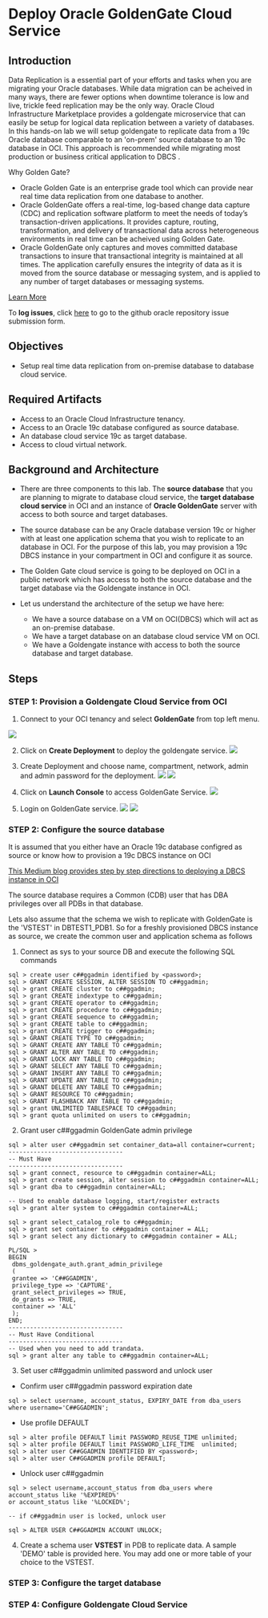 # Deploy Oracle GoldenGate Cloud Service

## Introduction

Data Replication is a essential part of your efforts and tasks when you are migrating your Oracle databases. While data migration can be acheived in many ways, there are fewer options when downtime tolerance is low and live, trickle feed replication may be the only way. Oracle Cloud Infrastructure Marketplace provides a goldengate microservice that can easily be setup for logical data replication between a variety of databases. In this hands-on lab we will setup goldengate to replicate data from a 19c Oracle database comparable to an 'on-prem' source database to an 19c  database in OCI. This approach is recommended while migrating most production or business critical application to DBCS .

Why Golden Gate?

- Oracle Golden Gate is an enterprise grade tool which can provide near real time data replication from one database to another. 
- Oracle GoldenGate offers a real-time, log-based change data capture (CDC) and replication software platform to meet the needs of today’s transaction-driven applications. It provides capture, routing, transformation, and delivery of transactional data across heterogeneous environments in real time can be acheived using Golden Gate. 
- Oracle GoldenGate only captures and moves committed database transactions to insure that transactional integrity is maintained at all times. The application carefully ensures the integrity of data as it is moved from the source database or messaging system, and is applied to any number of target databases or messaging systems.

[Learn More](http://www.oracle.com/us/products/middleware/data-integration/oracle-goldengate-realtime-access-2031152.pdf)

To **log issues**, click [here](https://github.com/oracle/learning-library/issues/new) to go to the github oracle repository issue submission form.

## Objectives

- Setup real time data replication from on-premise database to database cloud service.

## Required Artifacts

- Access to an Oracle Cloud Infrastructure tenancy.
- Access to an Oracle 19c database configured as source database.
- An database cloud service 19c as target database.
- Access to cloud virtual network.


## Background and Architecture

- There are three components to this lab. The **source database** that you are planning to migrate to database cloud service, the **target database cloud service** in OCI and an instance of **Oracle GoldenGate** server with access to both source and target databases.

- The source database can be any Oracle database version 19c or higher with at least one application schema that you wish to replicate to an database in OCI. For the purpose of this lab, you may provision a 19c DBCS instance in your compartment in OCI and configure it as source. 


- The Golden Gate cloud service is going to be deployed on OCI in a public network which has access to both the source database and the target database via the Goldengate instance in OCI.

- Let us understand the architecture of the setup we have here:
    - We have a source database on a VM on OCI(DBCS) which will act as an on-premise database.
    - We have a target database on an database cloud service VM on OCI.
    - We have a Goldengate instance with access to both the source database and target database.

   

## Steps
### **STEP 1: Provision a Goldengate Cloud Service from OCI**
1. Connect to your OCI tenancy and select **GoldenGate** from top left menu.

![](./images/oci_gg_service/gg-provision-1.png " ")

2. Click on **Create Deployment** to deploy the goldengate service.
![](./images/oci_gg_service/gg-provision-2.png " ")

3. Create Deployment and choose name, compartment, network, admin and admin password for the deployment.
![](./images/oci_gg_service/gg-provision-3.png " ")
![](./images/oci_gg_service/gg-provision-4.png " ")

4. Click on **Launch Console** to access GoldenGate Service.
![](./images/oci_gg_service/gg-provision-5.png " ")

5. Login on GoldenGate service.
![](./images/oci_gg_service/gg-login.png " ")
![](./images/oci_gg_service/gg-console.png " ")


### **STEP 2: Configure the source database**
It is assumed that you either have an Oracle 19c database configred as source or know how to provision a 19c DBCS instance on OCI

[This Medium blog provides step by step directions to deploying a DBCS instance in OCI](https://medium.com/@fathi.ria/oracle-database-on-oci-cloud-ee144b86648c)

The source database requires a Common (CDB) user that has DBA privileges over all PDBs in that database.

Lets also assume that the schema we wish to replicate with GoldenGate is the 'VSTEST' in DBTEST1_PDB1. So for a freshly provisioned DBCS instance as source, we create the common user and application schema as follows

1. Connect as sys to your source DB and execute the following SQL commands
```
sql > create user c##ggadmin identified by <password>;
sql > GRANT CREATE SESSION, ALTER SESSION TO c##ggadmin;
sql > grant CREATE cluster to c##ggadmin;
sql > grant CREATE indextype to c##ggadmin;
sql > grant CREATE operator to c##ggadmin;
sql > grant CREATE procedure to c##ggadmin;
sql > grant CREATE sequence to c##ggadmin;
sql > grant CREATE table to c##ggadmin;
sql > grant CREATE trigger to c##ggadmin;
sql > GRANT CREATE TYPE TO c##ggadmin;
sql > GRANT CREATE ANY TABLE TO c##ggadmin;
sql > GRANT ALTER ANY TABLE TO c##ggadmin;
sql > GRANT LOCK ANY TABLE TO c##ggadmin;
sql > GRANT SELECT ANY TABLE TO c##ggadmin;
sql > GRANT INSERT ANY TABLE TO c##ggadmin;
sql > GRANT UPDATE ANY TABLE TO c##ggadmin;
sql > GRANT DELETE ANY TABLE TO c##ggadmin;
sql > GRANT RESOURCE TO c##ggadmin;
sql > GRANT FLASHBACK ANY TABLE TO c##ggadmin;
sql > grant UNLIMITED TABLESPACE TO c##ggadmin;
sql > grant quota unlimited on users to c##ggadmin;
```
2. Grant user c##ggadmin GoldenGate admin privilege
```
sql > alter user c##ggadmin set container_data=all container=current;
--------------------------------
-- Must Have 
--------------------------------
sql > grant connect, resource to c##ggadmin container=ALL;
sql > grant create session, alter session to c##ggadmin container=ALL;
sql > grant dba to c##ggadmin container=ALL;

-- Used to enable database logging, start/register extracts
sql > grant alter system to c##ggadmin container=ALL;

sql > grant select_catalog_role to c##ggadmin;
sql > grant set container to c##ggadmin container = ALL;
sql > grant select any dictionary to c##ggadmin container = ALL;

PL/SQL >
BEGIN
 dbms_goldengate_auth.grant_admin_privilege
 (
 grantee => 'C##GGADMIN',
 privilege_type => 'CAPTURE',
 grant_select_privileges => TRUE,
 do_grants => TRUE,
 container => 'ALL'
 );
END;
--------------------------------
-- Must Have Conditional
--------------------------------
-- Used when you need to add trandata. 
sql > grant alter any table to c##ggadmin container=ALL;

```

3. Set user c##ggadmin unlimited password and unlock user
- Confirm user c##ggadmin password expiration date
```
sql > select username, account_status, EXPIRY_DATE from dba_users where username='C##GGADMIN';
```
- Use profile DEFAULT
```
sql > alter profile DEFAULT limit PASSWORD_REUSE_TIME unlimited;
sql > alter profile DEFAULT limit PASSWORD_LIFE_TIME  unlimited;
sql > alter user C##GGADMIN IDENTIFIED BY <password>;
sql > alter user C##GGADMIN profile DEFAULT;

```

- Unlock user c##ggadmin 
```
sql > select username,account_status from dba_users where account_status like '%EXPIRED%'
or account_status like '%LOCKED%';

-- if c##ggadmin user is locked, unlock user

sql > ALTER USER C##GGADMIN ACCOUNT UNLOCK;
```
4. Create a schema user **VSTEST** in PDB to replicate data. A sample 'DEMO' table is provided here. You may add one or more table of your choice to the VSTEST.

### **STEP 3: Configure the target database**

### **STEP 4: Configure Goldengate Cloud Service**

